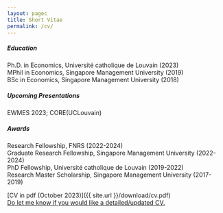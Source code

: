 ```yaml
---
layout: pagec
title: Short Vitae 
permalink: /cv/
---
```


##### Education
Ph.D. in Economics, Université catholique de Louvain (2023)\
MPhil in Economics, Singapore Management University (2019)\
BSc in Economics, Singapore Management University (2018)

##### Upcoming Presentations 
EWMES 2023; CORE(UCLouvain)
<!-- No upcoming presentations. :neutral_face:\ 
I would be excited to share my work with your department! :grin: -->

##### Awards
Research Fellowship, FNRS (2022-2024)\
Graduate Research Fellowship, Singapore Management University (2022-2024)\
PhD Fellowship, Université catholique de Louvain (2019-2022)\
Research Master Scholarship, Singapore Management University (2017-2019)

[CV in pdf (October 2023)]({{ site.url }}/download/cv.pdf)\
[Do let me know if you would like a detailed/updated CV.](mailto:robin@robin-ng.com)


